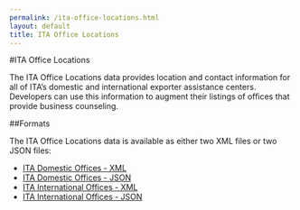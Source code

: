 ```yaml
---
permalink: /ita-office-locations.html
layout: default
title: ITA Office Locations
---
```


#ITA Office Locations

The ITA Office Locations data provides location and contact information for all of ITA’s domestic and international exporter assistance centers.  Developers can use this information to augment their listings of offices that provide business counseling.

##Formats

The ITA Office Locations data is available as either two XML files or two JSON files:
* [ITA Domestic Offices - XML](/data/ita_domestic_posts.xml)
* [ITA Domestic Offices - JSON](/data/ita_domestic_posts.json)
* [ITA International Offices - XML](/data/ita_international_posts.xml)
* [ITA International Offices - JSON](/data/ita_international_posts.json)
